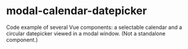 # modal-calendar-datepicker
Code example of several Vue components: a selectable calendar and a circular datepicker viewed in a modal window. (Not a standalone component.)

